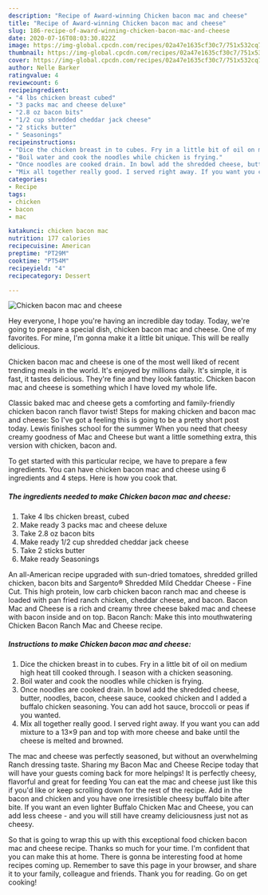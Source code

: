 ```yaml
---
description: "Recipe of Award-winning Chicken bacon mac and cheese"
title: "Recipe of Award-winning Chicken bacon mac and cheese"
slug: 186-recipe-of-award-winning-chicken-bacon-mac-and-cheese
date: 2020-07-16T08:03:30.822Z
image: https://img-global.cpcdn.com/recipes/02a47e1635cf30c7/751x532cq70/chicken-bacon-mac-and-cheese-recipe-main-photo.jpg
thumbnail: https://img-global.cpcdn.com/recipes/02a47e1635cf30c7/751x532cq70/chicken-bacon-mac-and-cheese-recipe-main-photo.jpg
cover: https://img-global.cpcdn.com/recipes/02a47e1635cf30c7/751x532cq70/chicken-bacon-mac-and-cheese-recipe-main-photo.jpg
author: Nelle Barker
ratingvalue: 4
reviewcount: 6
recipeingredient:
- "4 lbs chicken breast cubed"
- "3 packs mac and cheese deluxe"
- "2.8 oz bacon bits"
- "1/2 cup shredded cheddar jack cheese"
- "2 sticks butter"
- " Seasonings"
recipeinstructions:
- "Dice the chicken breast in to cubes. Fry in a little bit of oil on medium high heat till cooked through. I season with a chicken seasoning."
- "Boil water and cook the noodles while chicken is frying."
- "Once noodles are cooked drain. In bowl add the shredded cheese, butter, noodles, bacon, cheese sauce, cooked chicken and I added a buffalo chicken seasoning. You can add hot sauce, broccoli or peas if you wanted."
- "Mix all together really good. I served right away. If you want you can add mixture to a 13×9 pan and top with more cheese and bake until the cheese is melted and browned."
categories:
- Recipe
tags:
- chicken
- bacon
- mac

katakunci: chicken bacon mac 
nutrition: 177 calories
recipecuisine: American
preptime: "PT29M"
cooktime: "PT54M"
recipeyield: "4"
recipecategory: Dessert

---
```



![Chicken bacon mac and cheese](https://img-global.cpcdn.com/recipes/02a47e1635cf30c7/751x532cq70/chicken-bacon-mac-and-cheese-recipe-main-photo.jpg)

Hey everyone, I hope you're having an incredible day today. Today, we're going to prepare a special dish, chicken bacon mac and cheese. One of my favorites. For mine, I'm gonna make it a little bit unique. This will be really delicious.

Chicken bacon mac and cheese is one of the most well liked of recent trending meals in the world. It's enjoyed by millions daily. It's simple, it is fast, it tastes delicious. They're fine and they look fantastic. Chicken bacon mac and cheese is something which I have loved my whole life.

Classic baked mac and cheese gets a comforting and family-friendly chicken bacon ranch flavor twist! Steps for making chicken and bacon mac and cheese: So I&#39;ve got a feeling this is going to be a pretty short post today. Lewis finishes school for the summer When you need that cheesy creamy goodness of Mac and Cheese but want a little something extra, this version with chicken, bacon and.


To get started with this particular recipe, we have to prepare a few ingredients. You can have chicken bacon mac and cheese using 6 ingredients and 4 steps. Here is how you cook that.

<!--inarticleads1-->

##### The ingredients needed to make Chicken bacon mac and cheese:

1. Take 4 lbs chicken breast, cubed
1. Make ready 3 packs mac and cheese deluxe
1. Take 2.8 oz bacon bits
1. Make ready 1/2 cup shredded cheddar jack cheese
1. Take 2 sticks butter
1. Make ready  Seasonings


An all-American recipe upgraded with sun-dried tomatoes, shredded grilled chicken, bacon bits and Sargento® Shredded Mild Cheddar Cheese - Fine Cut. This high protein, low carb chicken bacon ranch mac and cheese is loaded with pan fried ranch chicken, cheddar cheese, and bacon. Bacon Mac and Cheese is a rich and creamy three cheese baked mac and cheese with bacon inside and on top. Bacon Ranch: Make this into mouthwatering Chicken Bacon Ranch Mac and Cheese recipe. 

<!--inarticleads2-->

##### Instructions to make Chicken bacon mac and cheese:

1. Dice the chicken breast in to cubes. Fry in a little bit of oil on medium high heat till cooked through. I season with a chicken seasoning.
1. Boil water and cook the noodles while chicken is frying.
1. Once noodles are cooked drain. In bowl add the shredded cheese, butter, noodles, bacon, cheese sauce, cooked chicken and I added a buffalo chicken seasoning. You can add hot sauce, broccoli or peas if you wanted.
1. Mix all together really good. I served right away. If you want you can add mixture to a 13×9 pan and top with more cheese and bake until the cheese is melted and browned.


The mac and cheese was perfectly seasoned, but without an overwhelming Ranch dressing taste. Sharing my Bacon Mac and Cheese Recipe today that will have your guests coming back for more helpings! It is perfectly cheesy, flavorful and great for feeding You can eat the mac and cheese just like this if you&#39;d like or keep scrolling down for the rest of the recipe. Add in the bacon and chicken and you have one irresistible cheesy buffalo bite after bite. If you want an even lighter Buffalo Chicken Mac and Cheese, you can add less cheese - and you will still have creamy deliciousness just not as cheesy. 

So that is going to wrap this up with this exceptional food chicken bacon mac and cheese recipe. Thanks so much for your time. I'm confident that you can make this at home. There is gonna be interesting food at home recipes coming up. Remember to save this page in your browser, and share it to your family, colleague and friends. Thank you for reading. Go on get cooking!
